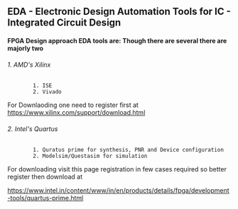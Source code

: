 ## EDA - Electronic Design Automation Tools for IC - Integrated Circuit Design

#### FPGA Design approach EDA tools are: Though there are several there are majorly two 

###### 1. AMD's Xilinx 
            1. ISE
            2. Vivado
            
For Downlaoding one need to register first at https://www.xilinx.com/support/download.html

###### 2. Intel's Quartus
            1. Quratus prime for synthesis, PNR and Device configuration
            2. Modelsim/Questasim for simulation

For downloading visit this page registration in few cases required so better register then download at

https://www.intel.in/content/www/in/en/products/details/fpga/development-tools/quartus-prime.html
